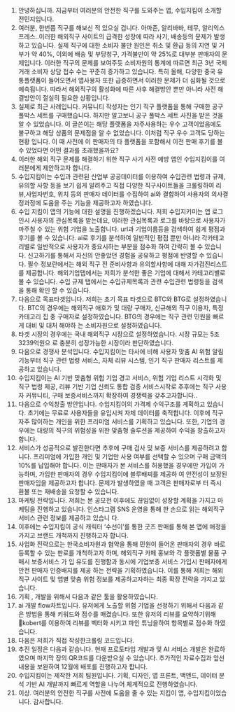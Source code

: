 1. 안녕하십니까. 지금부터 여러분의 안전한 직구를 도와주는 앱, 수입지킴이 소개할 전민지입니다. 
2. 여러분, 한번쯤 직구를 해보신 적 있으실 겁니다. 아마존, 알리바바, 테무, 알리익스프레스..이러한 해외직구 사이트의 급격한 성장에 따라 사기, 배송등의 문제가 발생하고 있습니다. 실제 직구에 대한 소비자 불만 원인은 취소 및 환급 등의 지연 및 거부가 약 40%, 이외에 배송 및 부당청구, 가격불만이 약 25%로 대부분 판매자의 문제입니다. 이러한 직구의 문제를 보여주듯 소비자원의 통계에 따르면 최근 3년 국제거래 소비자 상담 접수 수는 꾸준히 증가하고 있습니다. 특히 올해, 다양한 중국 유통플랫폼이 들어오면서 앱사용자 또한 급증하면서 이러한 문제가 더 심화될 것으로 예측됩니다. 따라서 해외직구의 활성화에 따른 사후 해결방안 뿐만 아니라 사전 해결방안이 절실히 필요한 상황입니다. 
3. 실제로 최근 사례입니다. 커뮤니티 작성자는 인기 직구 플랫폼을 통해 구매한 공구 풀박스 세트를 구매했습니다. 하지만 알고보니 공구 풀박스 세트 사진을 받은 것을 알 수 있었습니다. 이 글쓴이는 해당 플랫폼을 자주사용하는 우수 고객이었음에도 불구하고 해당 상품의 문제점을 알 수 없었습니다. 이처럼 직구 우수 고객도 당하는 현황 입니다. 이 때 사전에 이 판매자의 타 플랫폼을 포함해서 이전 판매 후기를 볼 수 있었다면 어떤 결과를 초래했을까요? 
4. 이러한 해외 직구 문제를 해결하기 위한 직구 사기 사전 예방 앱인 수입지킴이를 여러분에게 제안하고자 합니다. 
5. 수입지킴이는 수입과 관련된 산업부 공공데이터를 이용하여 수입관련 법령과 규제, 유의할 사항 등을 보기 쉽게 알려주고 직접 다양한 직구사이트들을 크롤링하여 리뷰,사업자번호, 위치 등의 판매자 데이터를 수집하여 ai와 결합하여 사용자의 의사결정과정에 도움을 주는 기능을 제공하고자 하였습니다.
6. 수입 지킴이 앱의 기능에 대한 설명을 진행하겠습니다.
   저희 수입지키미는 앱 로그인시 사용자의 관심목록을 받는데요, 이러한 관심목록과 로그를 바탕으로 사용자가 마주칠 수 있는 위험 기업을 노출합니다. url과 기업이름등을 검색하여 쉽게 평점과 후기를 볼 수 있습니다. ai로 후기를 분석하여 일반적인 평점 뿐만 아니라 각카테고리별로 일반적으로 사용자가 중요시하는 부분을 점수화 하여 간략히 볼 수 있습니다. 신고하기를 통해서 자신의 안좋았던 경험을 공유하고 평점에 반영할 수 있습니다.
   필수 정보란에서는 해외 직구 전 준비사항과 유의할사항에 대해 자가검진리스트를 제공합니다. 해외기업탭에서는 저희가 분석한 좋은 기업에 대해서 카테고리별로 볼 수 있습니다. 수입 규제 탭에서는 수입규제목록과 관련 수입관련 법령등을 검색을 통해 확인 할 수 있습니다.
7. 다음으로 목표타겟입니다. 저희는 초기 목표 타겟으로 BTC와 BTG로 설정하였습니다. BTC의 경우에는 해외직구 애호가 및 대량 구매자, 신규해외 직구 이용자, 특정 카테고리 집 중 구매자로 설정하였습니다. BTG의 경우에는 직구 관련 민원을 빠르게 대비 및 대처 해야하 는 소비자원으로 설정하였습니다. 
8. 타겟 시장의 경우에는 국내 해외직구 시장으로 설정하였습니다. 시장 규모는 5조 3239억원으 로 충분히 성장가능한 시장이라 판단하였습니다. 
9. 다음으로 경쟁사 분석입니다. 수입지킴이는 타사에 비해 사용자 맞춤 AI 위험 알림 기능부터 직구 관련 법령 서비스, 자체 리뷰 시스템, 인기 직구 판매자 리스트를 제공하고 있습니다. 
10. 수입지킴이는 AI 기반 맞춤형 위험 기업 경고 서비스, 위험 기업 리스트 시각화 및 직구 법령 제공, 리뷰 기반 기업 신뢰도 통합 검증 서비스시작로 추후에는 직구 사용자 커뮤니티, 구매 보증서비스까지 확장하여 경쟁력을 갖추고자합니다..
11. 다음으로 수익창출 방안입니다. 수입지킴이의 가격제 수익구조를 계획하고 있습니다. 초기에는 무료로 사용자들을 유입시켜  자체 데이터를 축적합니다. 이후에 직구 자주 많이하는 개인을  위한 프리미엄 서비스를 기획하고 있습니다. 또한, 기업의 경우에는 대량의 직구의 위험성을 위한 맞춤형 솔루션을 제공하여 수익을 창출하고자 합니다. 
12. 서비스가 성공적으로 발전한다면 추후에 구매 검사 및 보증 서비스를 제공하려고 합니다. 프리미엄에 가입한 개인 및 기업만 사용 여부를 선택할 수 있으며 구매 금액의 10%를 납입해야 합니다. 이는 판매자가 본 서비스를 허용했을 경우에만 가입이 가능하며, 가입한 판매자의 경우 수입지킴이에 블루배찌를 제공하 여 안전성이 보장된 판매자임을 제공하고자 합니다. 문제가 발생하였을 때 고객은 판매자로부 터 즉시 환불 또는 재배송을 요청할 수 있습니다. 
13. 마케팅 전략입니다. 저희는 본 공모전 이후에도 끊임없이 성장할 계획을 가지고 마케팅을 진행하고 있습니다. 인스타그램 SNS 운영을 통해 한 손으로 읽는 해외직구 서비스 관련 정보를 제공하고 있습니 다. 
14. 이후에는 수입지킴이 공식 캐릭터 ‘수선이’를 통한 굿즈 판매를 통해 본 앱에 애정을 가지고 브랜드 개척까지 진행하고자 합니다. 
15. 사업화 전략으로는 한국소비자원과 협약을 통해 민원이 들어온 판매자의 경우 바로 등록할 수 있는 판로를 개척하고자 하며, 해외직구 카페 홍보와 각 플랫폼별 물품 구매시 보증서비스 가 입 유도를 진행함과 동시에 기업보증 서비스 가입시 판매자에게 안전 판매자 인증배지를 제공 하는 전략을 기획하였습니다. 이를 통해 저희는 해외 직구 사이트 및 앱별 맞춤 위험 정보를 제공하고자하는 최종 확장 전략을 가지고 있습니다. 
16. 기획 , 개발을 위해서 다음과 같은 툴을 활용하였습니다.
17. ai 개발 flow차트입니다. 유저에게 노출할 위험 기업을 선정하기 위해서 다음과 같은 방법을 통해 키워드와 점수를 매겼습니다. 또한 유저의 리뷰를 요약하기위해 kobert를 이용하여 리뷰를 벡터화 시키고 파인 튜닝을하여 항목별로 점수화 하였습니다.
18. 다음은 저희가 직접 작성한크롤링 코드입니다.
19. 추진 일정은 다음과 같습니다. 현재 프로토타입 개발과  및 AI 서비스 개발은 완료하였으며 마지막 장의 QR코드를 다운받으실 수 있습니다. 추가적인 자료수집과 앞선 내용을 보완하여  12월에 배포를 진행하고자 합니다. 
20. 수입지킴이는 제작한 저희 팀원입니다. 기획, 디자인, 앱 프론트, 백앤드, 데이터 분석 기반 AI 개발까지 빠르게 역할을 나누어 체계적으로 진행하였습니다. 
21. 이상. 여러분의 안전한 직구를 사전에 도움을 줄 수 있는 지킴이 앱, 수입지킴이었습니다. 감사합니다.